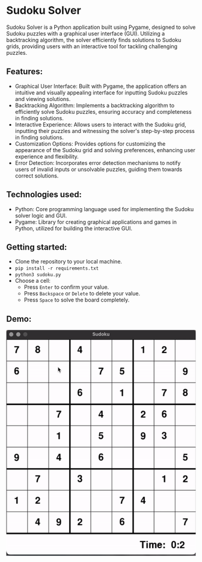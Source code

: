 # Sudoku Solver
Sudoku Solver is a Python application built using Pygame, designed to solve Sudoku puzzles with a graphical user interface (GUI). Utilizing a backtracking algorithm, the solver efficiently finds solutions to Sudoku grids, providing users with an interactive tool for tackling challenging puzzles.

## Features:
- Graphical User Interface: Built with Pygame, the application offers an intuitive and visually appealing interface for inputting Sudoku puzzles and viewing solutions.
- Backtracking Algorithm: Implements a backtracking algorithm to efficiently solve Sudoku puzzles, ensuring accuracy and completeness in finding solutions.
- Interactive Experience: Allows users to interact with the Sudoku grid, inputting their puzzles and witnessing the solver's step-by-step process in finding solutions.
- Customization Options: Provides options for customizing the appearance of the Sudoku grid and solving preferences, enhancing user experience and flexibility.
- Error Detection: Incorporates error detection mechanisms to notify users of invalid inputs or unsolvable puzzles, guiding them towards correct solutions.

## Technologies used:
- Python: Core programming language used for implementing the Sudoku solver logic and GUI.
- Pygame: Library for creating graphical applications and games in Python, utilized for building the interactive GUI.

## Getting started:
- Clone the repository to your local machine.
- ```pip install -r requirements.txt```
- ```python3 sudoku.py```
- Choose a cell:
    - Press `Enter` to confirm your value. 
    - Press `Backspace` or `Delete` to delete your value.
    - Press `Space` to solve the board completely.
## Demo:
<img src="https://github.com/ZeinMukhanov/demo/blob/main/sudoku_demo.gif" width="600" height="600"/>
